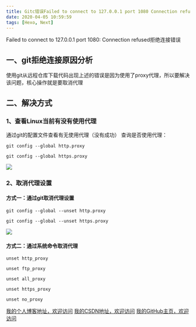 ```yaml
---
title: Gitc错误Failed to connect to 127.0.0.1 port 1080 Connection refused拒绝连接错误
date: 2020-04-05 10:59:59
tags: [Hexo, Next]
---
```

 
Failed to connect to 127.0.0.1 port 1080: Connection refused拒绝连接错误
<!--more-->

## 一、git拒绝连接原因分析
使用git从远程仓库下载代码出现上述的错误是因为使用了proxy代理，所以要解决该问题，核心操作就是要取消代理

## 二、解决方式
### 1、查看Linux当前有没有使用代理
通过git的配置文件查看有无使用代理（没有成功）
查询是否使用代理：
```
git config --global http.proxy 

git config --global https.proxy 
```

![](https://img-blog.nos-eastchina1.126.net/blog_hexo_proxy_1.png)


### 2、取消代理设置
#### 方式一：通过git取消代理设置
```
git config --global --unset http.proxy

git config --global --unset https.proxy
```
![](https://img-blog.nos-eastchina1.126.net/blog_hexo_proxy_2.png)

#### 方式二：通过系统命令取消代理
```
unset http_proxy

unset ftp_proxy

unset all_proxy

unset https_proxy

unset no_proxy
```



 [我的个人博客地址，欢迎访问](http://www.aomanhao.top)
 [我的CSDN地址，欢迎访问](https://blog.csdn.net/Aoman_Hao)
 [我的GitHub主页，欢迎访问](https://github.com/AomanHao)